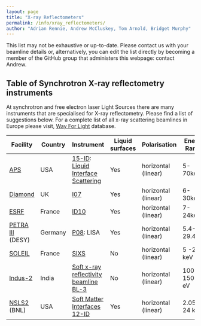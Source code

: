 ```yaml
---
layout: page
title: "X-ray Reflectometers"
permalink: /info/xray_reflectometers/
author: "Adrian Rennie, Andrew McCluskey, Tom Arnold, Bridget Murphy"
---
```


This list may not be exhaustive or up-to-date. Please contact us with your beamline details or, alternatively, you can edit the list directly by becoming a member of the GitHub group that administers this webpage: contact Andrew.

## Table of Synchrotron X-ray reflectometry instruments

At synchrotron and free electron laser Light Sources there are many instruments that are specialised for X-ray reflectometry. Please find a list of suggestions below. For a complete list of all x-ray scattering beamlines in Europe please visit, [Way For Light](https://www.wayforlight.eu/en/catalogue?Techniques=1394) database.

| Facility | Country | Instrument | Liquid surfaces | Polarisation | Energy Range | Other techniques | 
| --- | --- | --- | --- | --- | --- | --- | 
| [APS](https://www.aps.anl.gov/) | USA | [15-ID](https://chemmatcars.uchicago.edu/): [Liquid Interface Scattering](https://chemmatcars.uchicago.edu/experimental-facility/experimental-techniques/liquid-surface-x-ray-scattering/)  | Yes | horizontal (linear) | 5-70keV | GID, GISAXS & more |  
| [Diamond](https://www.diamond.ac.uk) | UK | [I07](https://www.diamond.ac.uk/Instruments/Structures-and-Surfaces/I07) | Yes | horizontal (linear) | 6-30keV | GID, GISAXS |  
| [ESRF](https://www.esrf.eu/) | France | [ID10](https://www.esrf.eu/UsersAndScience/Experiments/CBS/ID10) | Yes |horizontal (linear) | 7-24keV | GID, GISAXS & more |    
| [PETRA III](https://photon-science.desy.de/facilities/petra_iii/index_eng.html) (DESY) | Germany | [P08](https://photon-science.desy.de/facilities/petra_iii/beamlines/p08_highres_diffraction/index_eng.html): LISA | Yes | horizontal (linear) | 5.4-29.4keV | GID, GISAXS & more | 
| [SOLEIL](https://www.synchrotron-soleil.fr/en)| France |[SIXS](https://www.synchrotron-soleil.fr/en/beamlines/sixs) | No | horizontal (linear) | 5 -20 keV | XRD, GID,.. | 
| [Indus-2](https://www.rrcat.gov.in/technology/accel/indus2.html) |India | [Soft x-ray reflectivity beamline BL-3](https://www.rrcat.gov.in/technology/accel/srul/beamlines/softxray.html) | No | horizontal (linear) | 100-1500 eV | TEY | 
| [NSLS2](https://www.bnl.gov/ps) (BNL) | USA |[Soft Matter Interfaces 12-ID](https://www.bnl.gov/ps/beamlines/beamline.php?r=12-ID) | Yes | horizontal (linear) | 2.05 - 24 keV | (GI)SAXS/WAXS, XRD | 

